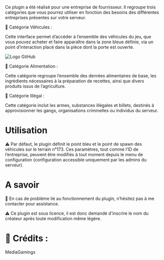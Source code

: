Ce plugin a été réalisé pour une entreprise de fournisseur. Il regroupe trois catégories que vous pourrez utiliser en fonction des besoins des différentes entreprises présentes sur votre serveur.

🔹 Catégorie Véhicules :

Cette interface permet d’accéder à l’ensemble des véhicules du jeu, que vous pouvez acheter et faire apparaître dans la zone bleue définie, via un point d’interaction placé dans la pièce dont la porte est ouverte.

![Logo GitHub](https://i.imgur.com/2jEi6sn.png)

🔹 Catégorie Alimentation :

Cette catégorie regroupe l’ensemble des denrées alimentaires de base, les ingrédients nécessaires à la préparation de recettes, ainsi que divers produits issus de l’agriculture.

🔹 Catégorie Illégal :

Cette catégorie inclut les armes, substances illégales et billets, destinés à approvisionner les gangs, organisations criminelles ou individus du serveur.

# Utilisation

⚠️ Par défaut, le plugin définit le point bleu et le point de spawn des véhicules sur le terrain n°173. Ces paramètres, tout comme l’ID de l’entreprise, peuvent être modifiés à tout moment depuis le menu de configuration (configuration accessible uniquement par les admins du serveur).

# A savoir

🔧 En cas de problème lié au fonctionnement du plugin, n’hésitez pas à me contacter pour assistance.

⚠️ Ce plugin est sous licence, il est donc demandé d'inscrire le nom du créateur après toute modification même légère.

# 📌 Crédits :

MediaGamings
